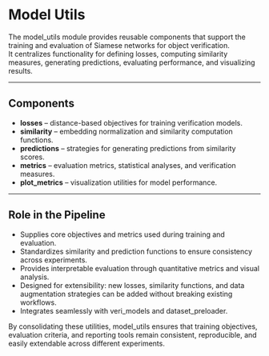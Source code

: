 # Model Utils  

The model_utils module provides reusable components that support the training and evaluation of Siamese networks for object verification.  
It centralizes functionality for defining losses, computing similarity measures, generating predictions, evaluating performance, and visualizing results.  

---

## Components  

- **losses** – distance-based objectives for training verification models.  
- **similarity** – embedding normalization and similarity computation functions.  
- **predictions** – strategies for generating predictions from similarity scores.  
- **metrics** – evaluation metrics, statistical analyses, and verification measures.  
- **plot_metrics** – visualization utilities for model performance.  

---

## Role in the Pipeline  

- Supplies core objectives and metrics used during training and evaluation.  
- Standardizes similarity and prediction functions to ensure consistency across experiments.  
- Provides interpretable evaluation through quantitative metrics and visual analysis.  
- Designed for extensibility: new losses, similarity functions, and data augmentation strategies can be added without breaking existing workflows.  
- Integrates seamlessly with veri_models and dataset_preloader.  

By consolidating these utilities, model_utils ensures that training objectives, evaluation criteria, and reporting tools remain consistent, reproducible, and easily extendable across different experiments.  
